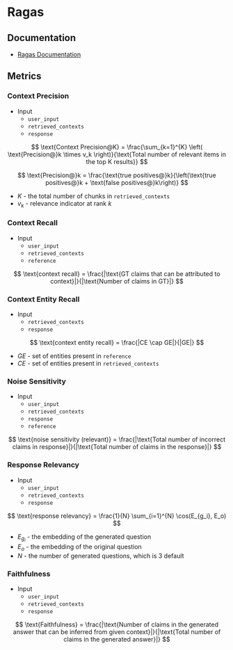 # Ragas

## Documentation
- [Ragas Documentation](https://docs.ragas.io/en/stable/concepts/metrics/available_metrics/)

## Metrics

### Context Precision
- Input
    - `user_input`
    - `retrieved_contexts`
    - `response`

$$
\text{Context Precision@K} = \frac{\sum_{k=1}^{K} \left( \text{Precision@}k \times v_k \right)}{\text{Total number of relevant items in the top K results}}
$$

$$
\text{Precision@}k = \frac{\text{true positives@}k}{\left(\text{true positives@}k + \text{false positives@}k\right)}
$$

- $K$ - the total number of chunks in `retrieved_contexts`
- $v_k$ - relevance indicator at rank $k$

### Context Recall
- Input
    - `user_input`
    - `retrieved_contexts`
    - `reference`

$$
\text{context recall} = \frac{|\text{GT claims that can be attributed to context}|}{|\text{Number of claims in GT}|}
$$

### Context Entity Recall
- Input
    - `retrieved_contexts`
    - `response`

$$
\text{context entity recall} = \frac{|CE \cap GE|}{|GE|}
$$

- $GE$ - set of entities present in `reference`
- $CE$ - set of entities present in `retrieved_contexts`

### Noise Sensitivity
- Input
    - `user_input`
    - `retrieved_contexts`
    - `response`
    - `reference`

$$
\text{noise sensitivity (relevant)} = \frac{|\text{Total number of incorrect claims in response}|}{|\text{Total number of claims in the response}|}
$$

### Response Relevancy
- Input
    - `user_input`
    - `retrieved_contexts`
    - `response`

$$
\text{response relevancy} = \frac{1}{N} \sum_{i=1}^{N} \cos(E_{g_i}, E_o)
$$

- $E_{g_i}$ - the embedding of the generated question 
- $E_o$ - the embedding of the original question
- $N$ - the number of generated questions, which is 3 default

### Faithfulness
- Input
    - `user_input`
    - `retrieved_contexts`
    - `response`

$$
\text{Faithfulness} = \frac{|\text{Number of claims in the generated answer that can be inferred from given context}|}{|\text{Total number of claims in the generated answer}|}
$$